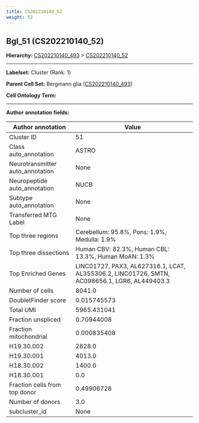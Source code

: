 ```yaml
---
title: CS202210140_52
weight: 52
---
```

## Bgl_51 (CS202210140_52)
<b>Hierarchy: </b>
[CS202210140_493](cell_sets/CS202210140_493.md) >
[CS202210140_52](cell_sets/CS202210140_52.md)

---


**Labelset:** Cluster (Rank: 1)

**Parent Cell Set:** Bergmann glia ([CS202210140_493](cell_sets/CS202210140_493.md))



**Cell Ontology Term:** 

[MARKER GENES.]: #


---

[TRANSFERRED ANNOTATIONS.]: #


[AUTHOR ANNOTATION FIELDS.]: #


**Author annotation fields:**

| Author annotation | Value |
|-------------------|-------|
|Cluster ID|51|
|Class auto_annotation|ASTRO|
|Neurotransmitter auto_annotation|None|
|Neuropeptide auto_annotation|NUCB|
|Subtype auto_annotation|None|
|Transferred MTG Label|None|
|Top three regions|Cerebellum: 95.8%, Pons: 1.9%, Medulla: 1.9%|
|Top three dissections|Human CBV: 82.3%, Human CBL: 13.3%, Human MoAN: 1.3%|
|Top Enriched Genes|LINC01727, PAX3, AL627316.1, LCAT, AL355306.2, LINC01726, SMTN, AC098656.1, LGR6, AL449403.3|
|Number of cells|8041.0|
|DoubletFinder score|0.015745573|
|Total UMI|5965.431041|
|Fraction unspliced|0.70944008|
|Fraction mitochondrial|0.000835408|
|H19.30.002|2628.0|
|H19.30.001|4013.0|
|H18.30.002|1400.0|
|H18.30.001|0.0|
|Fraction cells from top donor|0.49906728|
|Number of donors|3.0|
|subcluster_id|None|
